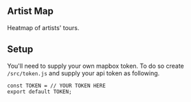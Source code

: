 ## Artist Map

Heatmap of artists' tours.

## Setup

You'll need to supply your own mapbox token. To do so create `/src/token.js` and supply your api token as following.

```
const TOKEN = // YOUR TOKEN HERE
export default TOKEN;
```
